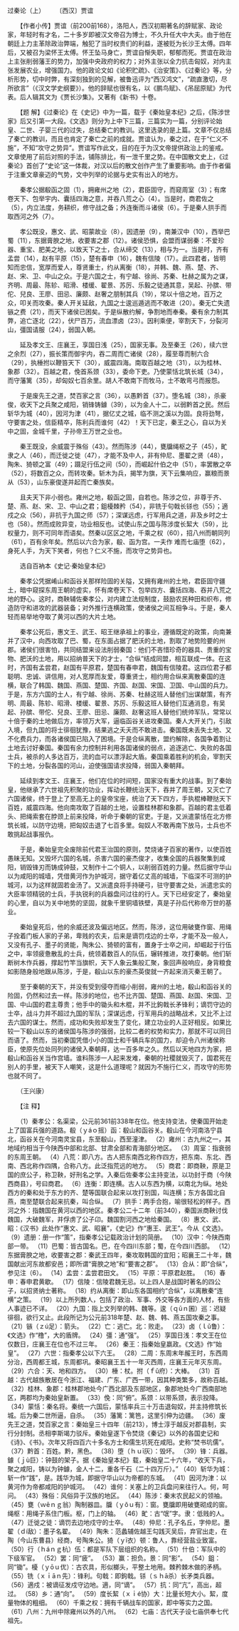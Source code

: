 过秦论（上）
　　〔西汉〕贾谊

　　【作者小传】贾谊（前200前168），洛阳人，西汉初期著名的辞赋家、政论家，年轻时有才名，二十多岁即被汉文帝召为博士，不久升任大中大夫。由于他在朝廷上力主革除政治弊端，触犯了当时权贵们的利益，遂被贬为长沙王太傅。四年后，又被召为梁怀王太傅。怀王坠马身亡，贾谊自惭失职，郁郁而死。贾谊在政治上主张削弱藩王的势力，加强中央政府的权力；对外主张以全力抗击匈奴，对内主张发展农业，增强国力。他的政论文如《论积贮疏》、《治安策》、《过秦论》等，分析形势，切中时弊，有深刻独到的见解，被鲁迅评为“西汉鸿文”，“疏直激切，尽所欲言”（《汉文学史纲要》）。他的辞赋也很有名，以《鹏鸟赋》、《吊屈原赋》为代表。后人辑其文为《贾长沙集》。又著有《新书》十卷。 　　

　　【题 解】《过秦论》在《史记》中为一篇，载于《秦始皇本纪》之后，《陈涉世家》后又引第一大段。《文选》则分为上中下三篇，三篇实为一篇，分别评论始皇、二世、子婴三代的过失，总结秦亡的教训。这里选录的是上篇。文章不仅总结了秦亡的教训，而且也肯定了秦亡之前的成就。贾谊认为，秦之过，在于“仁义不施”，不知“攻守之势异”。贾谊写作此文，目的在于为汉文帝提供政治上的鉴戒。文章使用了前后对照的手法，铺陈排比，有一泄千里之势。在中国散文史上，《过秦论》首创了“史论”这一体裁，对汉以后的散文创作产生了重要影响。由于作者偏于注重文章豪迈的气势，文中列举的论据与史实有出入的地方。　　

　　秦孝公据殽函之固（1），拥雍州之地（2），君臣固守，而窥周室（3）；有席卷天下、包举宇内、囊括四海之意，并吞八荒之心（4）。当是时，商君佐之（5），内立法度，务耕织，修守战之备；外连衡而斗诸侯（6）。于是秦人拱手而取西河之外（7）。

　　孝公既没，惠文、武、昭蒙故业（8），因遗册（9），南兼汉中（10），西举巴蜀（11），东据膏腴之地，收要害之郡（12）。诸侯恐惧，会盟而谋弱秦：不爱珍器、重宝、肥美之地，以致天下之士，合从缔交（13），相与为一。当是时，齐有孟尝（14），赵有平原（15），楚有春申（16），魏有信陵（17）。此四君者，皆明知而忠信，宽厚而爱人，尊贤重士，约从离衡（18），并韩、魏、燕、楚、齐、赵、宋、卫、中山之众。于是六国之士，有宁越、徐尚、苏秦、杜赫之属为之谋，齐明、周最、陈轸、昭滑、楼缓、翟景、苏厉、乐毅之徒通其意，吴起、孙膑、带佗、兒良、王廖、田忌、廉颇、赵奢之朋制其兵（19），常以十倍之地，百万之众，叩关而攻秦。秦人开关延敌，九国之士逡巡遁逃而不敢进（20）。秦无亡失遗镞之费（21），而天下诸侯已困矣。于是纵散约解，争割地而奉秦。秦有余力制其弊，追亡逐北（22），伏尸百万，流血漂卤（23）。因利乘便，宰割天下，分裂河山，彊国请服（24），弱国入朝。

　　延及孝文王、庄襄王，享国日浅（25），国家无事。及至秦王（26），续六世之余烈（27），振长策而御宇内，吞二周而亡诸侯（28），履至尊而制六合（29），执棰拊以鞭笞天下（30），威震四海。南取百越之地（31），以为桂林、象郡（32）。百越之君，俛首系颈（33），委命下吏。乃使蒙恬北筑长城（34），而守藩篱（35），却匈奴七百余里。胡人不敢南下而牧马，士不敢弯弓而报怨。

　　于是废先王之道，焚百家之言（36），以愚黔首（37）。堕名城（38），杀豪俊，收天下之兵聚之咸阳，销锋铸鐻（39），以为金人十二，以弱黔首之民。然后斩华为城（40），因河为津（41），据亿丈之城，临不测之溪以为固。良将劲弩，守要害之处，信臣精卒，陈利兵而谁何（42）！天下已定，秦王之心，自以为关中之固，金城千里，子孙帝王万世之业也。

　　秦王既没，余威震于殊俗（43）。然而陈涉（44），甕牖绳枢之子（45），甿隶之人（46），而迁徙之徙（47），才能不及中人，非有仲尼、墨翟之贤（48），陶朱、猗顿之富（49）；蹑足行伍之间（50），而崛起什伯之中（51），率罢散之卒（52），将数百之众，而转攻秦。斩木为兵，揭竿为旗，天下云集响应，赢粮而景从（53），山东豪俊遂并起而亡秦族矣。

　　且夫天下非小弱也。雍州之地，殽函之固，自若也。陈涉之位，非尊于齐、楚、燕、赵、宋、卫、中山之君；鉏櫌棘矜（54），非铣于句戟长铩也（55）；適戍之众（56），非抗于九国之师（57）；深谋远虑，行军用兵之道，非及乡时之士也（58）。然而成败异变，功业相反也。试使山东之国与陈涉度长絜大（59），比权量力，则不可同年而语矣。然秦以区区之地，千乘之权（60），招八州而朝同列（61），百有余年矣。然后以六合为家，殽、函为宫。一夫作 难而七庙堕（62），身死人手，为天下笑者，何也？仁义不施，而攻守之势异也。

　　选自百衲本《史记·秦始皇本纪》　　

　　秦孝公凭据崤山和函谷关那样险固的关隘，又拥有雍州的土地，君臣固守疆土，暗中窥探东周王朝的虚实，怀有席卷天下、包举四方、囊括四海、吞并八荒之地的野心。这时，商鞅辅佐秦孝公，对内建立法规制度，鼓励农民种田和织布，修造防守和进攻的武器装备；对外推行连横政策，使诸侯之间互相争斗。于是，秦人轻而易举地夺取了黄河以西的大片土地。

　　秦孝公死后，惠文王、武王、昭王继承祖上的事业，遵循既定的政策，向南兼并了汉中，向西攻取了巴、蜀，在东面占据了肥沃的土地，割取了地势险要的州郡。诸侯们很害怕，共同结盟来设法削弱秦国：他们不吝惜珍奇的器具、贵重的宝物、肥沃的土地，用以招纳普天下的才士，“合纵”结成同盟，相互联成一体。在这时，齐国有孟尝君，赵国有平原君，楚国有春申君，魏国有信陵君。这四位君子都聪明、忠诚、讲信用，对人宽厚而友爱，尊重贤士，相约用合纵来离散秦国的连横，联合了韩国、魏国、燕国、楚国、齐国、赵国、宋国、卫国、中山国的兵力。于是，东方六国的士人，有宁越、徐尚、苏秦、杜赫这班人替他们出谋献策，有齐明、周最、陈轸、昭滑、楼缓、翟景、苏厉、乐毅这班人替他们互通消息，有吴起、孙膑、带佗、兒良、王廖、田忌、廉颇、赵奢这班人替他们统帅军队，常常以十倍于秦的土地做后方，率领万大军，逼临函谷关进攻秦国。秦人大开关门，引敌入境，但九国的将士徘徊犹豫，结果逃之夭夭而不敢进击。秦国既未丢失土地、又不化费兵力，而各诸侯国已陷入了困境。于是合纵离散，盟约解除，各国争着割让土地去讨好秦国。秦国有余力控制并利用各国诸侯的弱点，追逐逃亡、失败的各国士兵，被杀的人多达百万，流的血可以漂浮起大盾。秦国乘着胜利的机会，宰割天下的土地，分裂各国的河山，迫使强国请求投降，弱国入秦朝拜。

　　延续到孝文王、庄襄王，他们在位的时间短，国家没有重大的战事。到了秦始皇，他继承了六世祖先积聚的功业，挥动长鞭统治天下，吞并了周王朝，又灭亡了六国诸侯，终于登上了至高无上的皇帝宝座，统治了天下四方，手执棍棒鞭挞天下百姓，威震四海。他向南攻取了百越的土地，设置桂林郡和象郡。百越的君主低着头、把绳索套在脖颈上前来投降，听命于秦朝的官吏。于是，又派遣蒙恬在北方修筑长城，以防守边境，把匈奴击退了七百多里。匈奴人不敢再南下放马，士兵也不敢挑起战事报仇。 

　　于是，秦始皇完全废除前代君王治国的原则，焚烧诸子百家的著作，以使百姓愚昧无知。又毁坏六国的名城，杀害六国的豪杰俊才，收集全国的兵器聚集到咸阳，销毁锋刃而铸成钟鼓，又制作十二个铜人，以削弱百姓的力量。然后据守华山以为咸阳的城墙，凭借黄河作为护城河，据守着亿丈高的城墙，下临深不可测的护城河，以为这样就固若金汤了。又派遣良将手持硬弓，驻守要害之处，派遣忠实的大臣率领精锐的士兵，手执锐利的兵器盘问过往的行人。天下已经安定了，秦始皇的心里，自以为关中地势的坚固，就象千里铜墙铁壁，真是子孙后代称帝万世的基业。

　　秦始皇死后，他的余威还波及偏远地区。然而，陈涉，这位用破甕作窗、用绳子拴着门板人家的子弟，卑贱的农夫，后来是谪罚戍边的士卒，才能不及一般人，又没有孔子、墨子的贤能，陶朱公、猗顿的富有，置身于士卒之间，却崛起于行伍之中，率领疲惫散乱的士兵，统领着数百人的队伍，辗转推进，攻打秦朝。他们斩断树木作兵器，撑起竹竿当旗帜，天下人象云集般汇聚，象回声般响应，身背粮食如影随身般地跟从陈涉，于是，殽山以东的豪杰英俊就一齐起来消灭秦王朝了。

　　至于秦朝的天下，并没有受到侵夺而缩小削弱，雍州的土地，殽山和函谷关的险固，仍然和过去一样。陈涉的地位，也不比齐国、楚国、燕国、赵国、宋国、卫国、中山国的君主尊贵；他手中的锄头和木棍，并不比鉤戟长矛锋利；谪罚守边的士卒，战斗力并不超过九国的军队；深谋远虑，行军用兵的战略战术，又比不上过去六国的谋士。然而，成功和失败却发生了变化，建立功业的人正好相反。如果比较一下殽山以东的诸侯国与陈涉的强弱，比较二者的权势和实力，那就不可以同日而语了。然而，当初秦国凭借小小的国士和千辆兵车的国力，却迫令八州诸侯称臣，使原先位处同列的诸侯入秦朝拜，达一百多年之久。然后以天地四方为家，把殽山和函谷关当作宫墙。谁料陈涉一人起来发难，秦朝的社稷就毁灭了，国君死在别人的手里，被天下人嘲笑，这是什么道理呢？就因为不施行仁义，而攻守的形势也就不同了。 

　　（王兴康）

　　【注 释】 

　　（1）秦孝公：名渠梁，公元前361前338年在位。他支持变法，使秦国开始走上了国富兵强的道路。殽（ｙáｏ摇）函：殽山和函谷关。殽山在今河南洛宁县北，函谷关在今河南灵宝县，东至殽山，西至潼津。 （2）雍州：古九州之一，其地域约相当于今陕西中部和北部、甘肃全部和青海部分地区。 （3）周室：指衰弱的东周王朝。 （4）八荒：即八方。古人把东南西北称作四方，把东南、东北、西南、西北称作四隅，合称八方。此泛指荒远的地方。 （5）商君：即商鞅，原是卫国的庶公子，称卫鞅，好刑名之学。入秦后佐秦孝公主持变法，以功封于商（今陕西商县），号曰商君。 （6）连衡：即连横。古人以东西为横，以南北为纵。地处西方的秦和处于东方的齐、楚等国联合起来以攻打别国，叫连横；东方各国北自燕，南至楚联合起来抗秦，叫合纵。 （7）拱手：两手合抱，喻很轻松的样子。西河之外：指魏国在黄河以西的地区。秦孝公二十二年（前340），秦国派商鞅讨伐魏国，大破魏军，并俘虏了公子卬。魏国割河西之地给秦国。 （8）惠文、武、昭：《汉书》此处作“惠文、武、昭襄”，《史记》作“惠王、武王”。今从《文选》。 （9）遗册：册一作“策”，指秦孝公记载政治计划的简册。 （10）汉中：今陕西南部一带。 （11）巴蜀：皆古国名。巴，在今四川东部；蜀，在今四川西部。 （12）东据膏腴之地，收要害之郡：秦武王四年，秦攻取韩国的宜阳；昭襄王二十年，魏国献出河东故都安邑；即所谓“膏腴之地”和“要害之郡”。 （13）合从：即“合纵”，参见注（6）。 （14）孟尝：孟尝君田文。 （15）平原：平原君赵胜。 （16）春申：春申君黄歇。 （17）信陵：信陵君魏无忌。以上四人是战国时著名的四公子，以招贤纳士著称。 （18）约从离衡：即山东各国相约“合纵”，以离散秦“连横”之策。 （19）以上所列数人，包括了政治、军事、外交等各方面的人材，有些人事迹已不详。 （20）九国：指上文列举的韩、魏等。逡（ｑūｎ囷）巡：迟疑徘徊，欲行又止。此段所记为公元前318年楚、赵、魏、韩、燕五国攻秦之事。 （21）镞（ｚú足）：箭头。 （22）亡：逃亡。北：败走。 （23）卤（ｌǔ鲁）：《文选》作“橹”，大的盾牌。 （24）彊：通“强”。 （25）享国日浅：孝文王在位仅数日，庄襄王在位也不过三年。 （26）秦王：指秦始皇嬴政。《文选》作“始皇”。 （27）六世：指秦孝公以下六王。 （28）二周：东周末年赧王时，东西周分治，西周都王城，东周都巩。秦昭襄王五十一年灭西周，庄襄王元年灭东周。 （29）六合：天、地和四方。 （30）棰：杖。拊（ｆǔ府）：大棒。 （31）百越：古代越族散居在今浙江、福建、广东、广西一带，因其种类繁多，故称百越。 （32）桂林、象郡：桂林郡地处今广西北部及东部地区，象郡地处今广西南部地区，两郡均为秦始皇新置。 （33）俛：同“俯”。系颈：以带系颈，表示投降。 （34）蒙恬：秦名将。秦统一六国后，蒙恬率兵三十万击退匈奴，并主持修筑长城。后为秦二世所逼，自杀。 （35）藩篱：篱笆，这里引伸为边疆。 （36）废先王之道，焚百家之言：秦始皇三十四年（前213），博士淳于越反对郡县制，实行分封制。丞相李斯竭力驳斥。秦始皇遂下令焚烧《秦记》以外的各国史记和《诗》、《书》。次年又将四百六十多名方士和儒生坑死在咸阳。史称“焚书坑儒”。 （37）黔首：百姓。黔，黑色。 （38）堕（ｈｕī灰）：毁坏。 （39）锋：兵器。鐻（ｊù巨）：钟鼓的架子。据《秦始皇本纪》载，秦始皇二十六年，“收天下兵，聚之咸阳，铸以为钟鐻，金人十二，重各千石（二十四万斤）。” （40）斩华为城：斩一作“践”，是。践华为城，即据守华山以为帝都的东城。 （41）因河为津：以黄河作为帝都咸阳的护城河。 （42）谁何：关塞上的卫兵盘问来往行人。何，呵问。 （43）殊俗：风俗异于汉族的地区。 （44）陈涉：秦末农民起义的领袖。 （45）甕（ｗēｎｇ翁）陶制器皿。牖（ｙǒｕ有）：窗。甕牖即用破甕砌成的窗。绳枢：用绳子系住门板。枢，门上的轴。 （46）甿：古“氓”字。隶：低贱的人。 （47）迁徙之徒：谪罚去边地戍守的士卒。 （48）仲尼：孔子名丘，字仲尼。墨翟（ｄí敌）：墨子名翟。 （49）陶朱：范蠡辅佐越王勾践灭吴后，弃官出走，在陶（今山东曹县）经商，号陶朱公。猗（ｙī衣）顿：鲁人，靠经营盐业致富。 （50）行（ｈáｎｇ杭）伍：都是军队下层组织的名称。 （51）什伯：军队中的下级军官。 （52）罢：同“疲”。 （53）赢：担负。景：同“影”。 （54）鉏：同“锄”。櫌（ｙōｕ优）：古农具，形似榔头，平整土地用。棘矜棘木做的矛柄。 （55）铣（ｘｉāｎ先）：锋利。句戟：即鉤戟。铩（ｓｈā杀）长矛类兵器。 （56）適戍：被谪征发戍守边地。適，同“谪”。 （57）抗：同“亢”，高出，超过。 （58）乡：通“向”。 （59）度长絜（ｘｉé协）大：比量长短大小。絜，度量物体的粗细。 （60）千乘之权：拥有千辆战车的国家，即中等实力之国。 （61）八州：九州中除雍州以外的八州。 （62）七庙：古代天子设七庙供奉七代祖先。 


